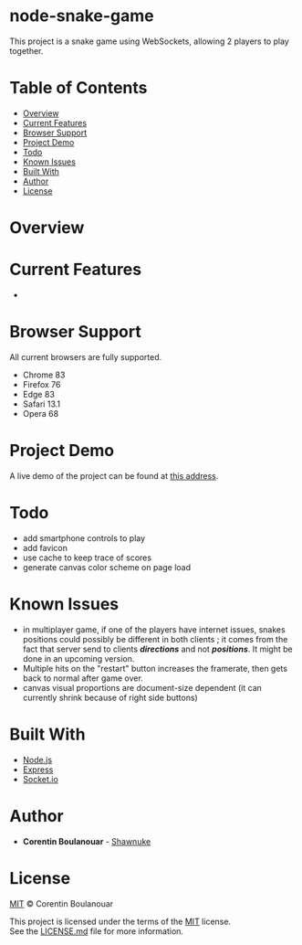 node-snake-game
========

This project is a snake game using WebSockets, allowing 2 players to play together.
 
# Table of Contents
* [Overview](#overview)
* [Current Features](#current-features)
* [Browser Support](#browser-support)
* [Project Demo](#project-demo)
* [Todo](#todo)
* [Known Issues](#known-issues)
* [Built With](#built-with)
* [Author](#author)
* [License](#license)
 
# Overview


# Current Features
* 
 
# Browser Support
All current browsers are fully supported.
* Chrome 83
* Firefox 76
* Edge 83
* Safari 13.1
* Opera 68
 
# Project Demo
A live demo of the project can be found at [this address](https://node-snake-game.herokuapp.com/).
 
# Todo
- add smartphone controls to play
- add favicon
- use cache to keep trace of scores
- generate canvas color scheme on page load
 
# Known Issues
- in multiplayer game, if one of the players have internet issues, snakes positions could possibly be different in both clients ; it comes from the fact that server send to clients ***directions*** and not ***positions***. It might be done in an upcoming version.
- Multiple hits on the "restart" button increases the framerate, then gets back to normal after game over.
- canvas visual proportions are document-size dependent (it can currently shrink because of right side buttons)
 
# Built With
* [Node.js](http://nodejs.org/)
* [Express](https://expressjs.com/)
* [Socket.io](https://socket.io/)
 
# Author
* **Corentin Boulanouar** - [Shawnuke](https://github.com/Shawnuke)
 
# License
[MIT](LICENSE) © Corentin Boulanouar
 
This project is licensed under the terms of the [MIT](LICENSE) license.<br>
See the [LICENSE.md]() file for more information.